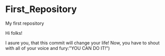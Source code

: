 # First_Repository
My first repository

Hi folks! 

I asure you, that this commit will change your life! Now, you have to shout with all of your voice and fury:"YOU CAN DO IT!")
